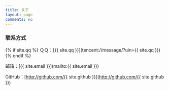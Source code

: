 ```yaml
---
title: 关于
layout: page
comments: no
---
```



### 联系方式

{% if site.qq %}
ＱＱ：[{{ site.qq }}](tencent://message/?uin={{ site.qq }})
{% endif %}

邮箱：[{{ site.email }}](mailto:{{ site.email }})

GitHub：[http://github.com/{{ site.github }}](http://github.com/{{ site.github }})

